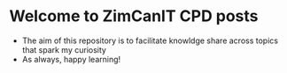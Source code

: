 # Welcome to ZimCanIT CPD posts

* The aim of this repository is to facilitate knowldge share across topics that spark my curiosity
* As always, happy learning!
